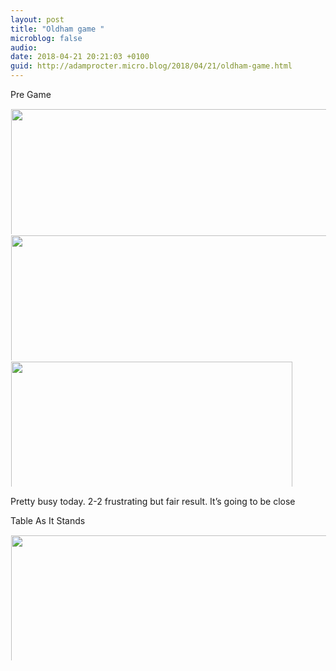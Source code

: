 ```yaml
---
layout: post
title: "Oldham game "
microblog: false
audio: 
date: 2018-04-21 20:21:03 +0100
guid: http://adamprocter.micro.blog/2018/04/21/oldham-game.html
---
```

Pre Game

<a href="http://discursive.adamprocter.co.uk/uploads/2018/6ec81ea29f.jpg"><img src="http://discursive.adamprocter.co.uk/uploads/2018/6ec81ea29f.jpg" width="450" height="600" style="display: inline-block; max-height: 200px; width: auto; padding: 1px;" class="sunlit_image" /></a><a href="http://discursive.adamprocter.co.uk/uploads/2018/9ac6fc0c19.jpg"><img src="http://discursive.adamprocter.co.uk/uploads/2018/9ac6fc0c19.jpg" width="450" height="600" style="display: inline-block; max-height: 200px; width: auto; padding: 1px;" class="sunlit_image" /></a><a href="http://discursive.adamprocter.co.uk/uploads/2018/4c6e6dd6fc.jpg"><img src="http://discursive.adamprocter.co.uk/uploads/2018/4c6e6dd6fc.jpg" width="600" height="450" style="display: inline-block; max-height: 200px; width: auto; padding: 1px;" class="sunlit_image" /></a>

Pretty busy today.  2-2 frustrating but fair result. It’s going to be close

Table As It Stands

<a href="http://discursive.adamprocter.co.uk/uploads/2018/824468b7af.jpg"><img src="http://discursive.adamprocter.co.uk/uploads/2018/824468b7af.jpg" width="600" height="556" style="display: inline-block; max-height: 200px; width: auto; padding: 1px;" class="sunlit_image" /></a>



